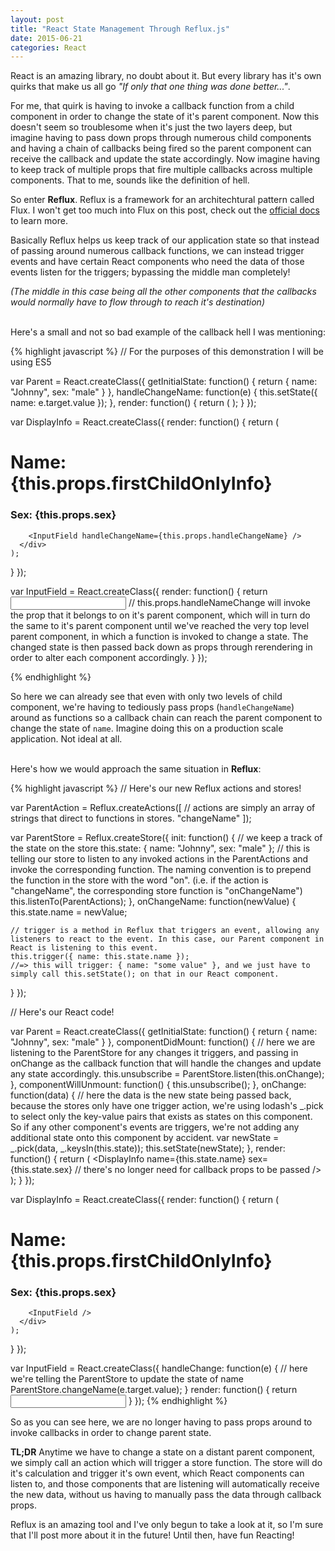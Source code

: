 ```yaml
---
layout: post
title: "React State Management Through Reflux.js"
date: 2015-06-21
categories: React
---
```


React is an amazing library, no doubt about it. But every library has it's own quirks that make us all go <em>"If only that one thing was done better..."</em>.

For me, that quirk is having to invoke a callback function from a child component in order to change the state of it's parent component. Now this doesn't seem so troublesome when it's just the two layers deep, but imagine having to pass down props through numerous child components and having a chain of callbacks being fired so the parent component can receive the callback and update the state accordingly. Now imagine having to keep track of multiple props that fire multiple callbacks across multiple components. That to me, sounds like the definition of hell.

So enter <strong>Reflux</strong>. Reflux is a framework for an architechtural pattern called Flux. I won't get too much into Flux on this post, check out the [official docs][flux] to learn more.

Basically Reflux helps us keep track of our application state so that instead of passing around numerous callback functions, we can instead trigger events and have certain React components who need the data of those events listen for the triggers; bypassing the middle man completely! 

<em>(The middle in this case being all the other components that the callbacks would normally have to flow through to reach it's destination)</em>
<br><br>

Here's a small and not so bad example of the callback hell I was mentioning:

{% highlight javascript %}
// For the purposes of this demonstration I will be using ES5

var Parent = React.createClass({
  getInitialState: function() {
    return {
      name: "Johnny",
      sex: "male"
    }
  },
  handleChangeName: function(e) {
    this.setState({ name: e.target.value });
  },
  render: function() {
    return (
      <DisplayInfo
        name={this.state.name}
        sex={this.state.sex}
        handleChangeName={this.handleChangeName}
      />
    );
  }
});

var DisplayInfo = React.createClass({
  render: function() {
    return (
      <div>
        <h1>Name: {this.props.firstChildOnlyInfo}</h1>
        <h3>Sex: {this.props.sex}</h3>

        <InputField handleChangeName={this.props.handleChangeName} />
      </div>
    );
  }
});

var InputField = React.createClass({
  render: function() {
    return <input onChange={this.props.handleChangeName}></input>
    // this.props.handleNameChange will invoke the prop that it belongs to on it's parent component, which will in turn do the same to it's parent component until we've reached the very top level parent component, in which a function is invoked to change a state. The changed state is then passed back down as props through rerendering in order to alter each component accordingly.
  }
});

{% endhighlight %}
<br>

So here we can already see that even with only two levels of child component, we're having to tediously pass props (`handleChangeName`) around as functions so a callback chain can reach the parent component to change the state of `name`. Imagine doing this on a production scale application. Not ideal at all.
<br><br>

Here's how we would approach the same situation in <strong>Reflux</strong>:

{% highlight javascript %}
// Here's our new Reflux actions and stores!

var ParentAction = Reflux.createActions([
  // actions are simply an array of strings that direct to functions in stores.
  "changeName"
]);

var ParentStore = Reflux.createStore({
  init: function() {
    // we keep a track of the state on the store
    this.state: {
      name: "Johnny",
      sex: "male"
    };
    // this is telling our store to listen to any invoked actions in the ParentActions and invoke the corresponding function. The naming convention is to prepend the function in the store with the word "on". (i.e. if the action is "changeName", the corresponding store function is "onChangeName")
    this.listenTo(ParentActions);
  },
  onChangeName: function(newValue) {
    this.state.name = newValue;

    // trigger is a method in Reflux that triggers an event, allowing any listeners to react to the event. In this case, our Parent component in React is listening to this event.
    this.trigger({ name: this.state.name });
    //=> this will trigger: { name: "some value" }, and we just have to simply call this.setState(); on that in our React component.
  }
});


// Here's our React code!

var Parent = React.createClass({
  getInitialState: function() {
    return {
      name: "Johnny",
      sex: "male"
    }
  },
  componentDidMount: function() {
    // here we are listening to the ParentStore for any changes it triggers, and passing in onChange as the callback function that will handle the changes and update any state accordingly.
    this.unsubscribe = ParentStore.listen(this.onChange);
  },
  componentWillUnmount: function() {
    this.unsubscribe();
  },
  onChange: function(data) {
    // here the data is the new state being passed back, because the stores only have one trigger action, we're using lodash's _.pick to select only the key-value pairs that exists as states on this component. So if any other component's events are triggers, we're not adding any additional state onto this component by accident.
    var newState = _.pick(data, _.keysIn(this.state));
    this.setState(newState);
  },
  render: function() {
    return (
      <DisplayInfo
        name={this.state.name}
        sex={this.state.sex}
        // there's no longer need for callback props to be passed
      />
    );
  }
});

var DisplayInfo = React.createClass({
  render: function() {
    return (
      <div>
        <h1>Name: {this.props.firstChildOnlyInfo}</h1>
        <h3>Sex: {this.props.sex}</h3>
      
        <InputField />
      </div>
    );
  }
});

var InputField = React.createClass({
  handleChange: function(e) {
    // here we're telling the ParentStore to update the state of name
    ParentStore.changeName(e.target.value);
  }
  render: function() {
    return <input onChange={this.handleChange}></input>
  }
});
{% endhighlight %}
<br>

So as you can see here, we are no longer having to pass props around to invoke callbacks in order to change parent state.

<strong>TL;DR</strong> Anytime we have to change a state on a distant parent component, we simply call an action which will trigger a store function. The store will do it's calculation and trigger it's own event, which React components can listen to, and those components that are listening will automatically receive the new data, without us having to manually pass the data through callback props.

Reflux is an amazing tool and I've only begun to take a look at it, so I'm sure that I'll post more about it in the future! Until then, have fun Reacting!

[flux]: https://facebook.github.io/flux/docs/overview.html